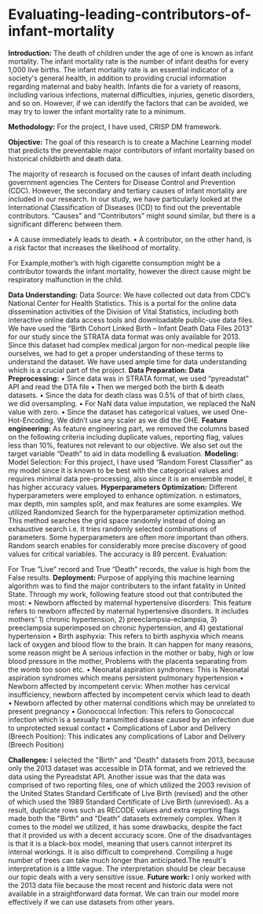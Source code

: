 # Evaluating-leading-contributors-of-infant-mortality

**Introduction:**
The death of children under the age of one is known as infant mortality. The infant mortality rate
is the number of infant deaths for every 1,000 live births. The infant mortality rate is an essential
indicator of a society's general health, in addition to providing crucial information regarding
maternal and baby health. Infants die for a variety of reasons, including various infections,
maternal difficulties, injuries, genetic disorders, and so on. However, if we can identify the factors
that can be avoided, we may try to lower the infant mortality rate to a minimum.

**Methodology:**
For the project, I have used, CRISP DM framework.

**Objective:** The goal of this research is to create a Machine Learning model that predicts the
preventable major contributors of infant mortality based on historical childbirth and death data.

The majority of research is focused on the causes of infant death including government agencies
The Centers for Disease Control and Prevention (CDC). However, the secondary and tertiary causes of infant mortality are included in our
research. In our study, we have particularly looked at the International Classification of Diseases (ICD) to find out the preventable contributors.
“Causes” and “Contributors” might sound similar, but there is a significant differenc between
them.

• A cause immediately leads to death.
• A contributor, on the other hand, is a risk factor that increases the likelihood of mortality.

For Example,mother’s with high cigarette consumption might be a contributor towards the infant
mortality, however the direct cause might be respiratory malfunction in the child.

**Data Understanding:**
Data Source: We have collected out data from CDC’s National Center for Health Statistics. This is
a portal for the online data dissemination activities of the Division of Vital Statistics, including
both interactive online data access tools and downloadable public-use data files. We have used
the “Birth Cohort Linked Birth – Infant Death Data Files 2013” for our study since the STRATA
data format was only available for 2013.
Since this dataset had complex medical jargon for non-medical people like ourselves, we had to
get a proper understanding of these terms to understand the dataset. We have used ample time
for data understanding which is a crucial part of the project.
**Data Preparation:**
**Data Preprocessing:**
• Since data was in STRATA format, we used “pyreadstat” API and read the DTA file
• Then we merged both the birth & death datasets.
• Since the data for death class was 0.5% of that of birth class, we did oversampling.
• For NaN data value imputation, we replaced the NaN value with zero.
• Since the dataset has categorical values, we used One-Hot-Encoding. We didn’t use any
scaler as we did the OHE.
**Feature engineering:** As feature engineering part, we removed the columns based on the
following criteria including duplicate values, reporting flag, values less than 10%, features not
relevant to our objective. We also set out the target variable “Death” to aid in data modelling &
evaluation.
**Modeling:**
Model Selection: For this project, I have used “Random Forest Classifier” as my model since it
is known to be best with the categorical values and requires minimal data pre-processing, also
since it is an ensemble model, it has higher accuracy values.
**Hyperparameters Optimization:** Different hyperparameters were employed to
enhance optimization. n estimators, max depth, min samples split, and max features are some
examples. We utilized Randomized Search for the hyperparameter optimization method. This
method searches the grid space randomly instead of doing an exhaustive search i.e. it tries
randomly selected combinations of parameters. Some hyperparameters are often more
important than others. Random search enables for considerably more precise discovery of good
values for critical variables. The accuracy is 89 percent.
Evaluation:

For True ”Live” record and True “Death” records, the value is high from the False results.
**Deployment:** Purpose of applying this machine learning algorithm was to find the major
contributers to the infant fatality in United State. Through my work, following feature stood out
that contributed the most:
• Newborn affected by maternal hypertensive disorders: This feature refers to newborn affected by maternal hypertensive disorders. It includes mothers’ 1) chronic hypertension, 2) preeclampsia-eclampsia, 3) preeclampsia superimposed on chronic hypertension, and 4) gestational hypertension
• Birth asphyxia: This refers to birth asphyxia which means lack of oxygen and blood flow to the brain. It can happen for many reasons, some reason might be A serious infection in the mother or baby, high or low blood pressure in the mother, Problems with the placenta separating from the womb too soon etc.
• Neonatal aspiration syndromes: This is Neonatal aspiration syndromes which means persistent pulmonary hypertension
• Newborn affected by incompetent cervix: When mother has cervical insufficiency, newborn affected by incompetent cervix which lead to death
• Newborn affected by other maternal conditions which may be unrelated to present pregnancy
• Gonococcal Infection: This refers to Gonococcal infection which is a sexually transmitted disease caused by an infection due to unprotected sexual contact
• Complications of Labor and Delivery (Breech Position): This indicates any complications of Labor and Delivery (Breech Position)

**Challenges:**
I selected the "Birth" and "Death" datasets from 2013, because only the 2013 dataset was accessible in DTA format, and we retrieved the data using the Pyreadstat API.
Another issue was that the data was comprised of two reporting files, one of which utilized the 2003 revision of the United States Standard Certificate of Live Birth (revised) and the other of which used the 1989 Standard Certificate of Live Birth (unrevised). As a result, duplicate rows such as RECODE values and extra reporting flags made both the "Birth" and "Death" datasets extremely complex.
When it comes to the model we utilized, it has some drawbacks, despite the fact that it provided us with a decent accuracy score. One of the disadvantages is that it is a black-box model, meaning that users cannot interpret its internal workings. It is also difficult to comprehend. Compiling a huge number of trees can take much longer than anticipated.The result's interpretation is a little vague. The interpretation should be clear because our topic deals with a very sensitive issue.
**Future work:**
I only worked with the 2013 data file because the most recent and historic data were not available in a straightforward data format. We can train our model more effectively if we can use datasets from other years.
